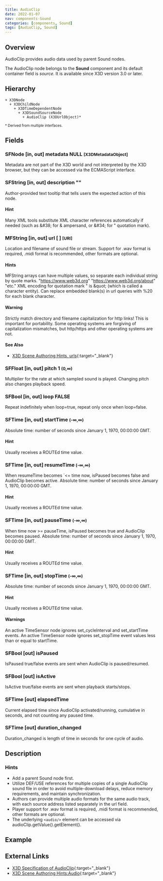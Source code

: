 ```yaml
---
title: AudioClip
date: 2022-01-07
nav: components-Sound
categories: [components, Sound]
tags: [AudioClip, Sound]
---
```

<style>
.post h3 {
  word-spacing: 0.2em;
}
</style>

## Overview

AudioClip provides audio data used by parent Sound nodes.

The AudioClip node belongs to the **Sound** component and its default container field is *source.* It is available since X3D version 3.0 or later.

## Hierarchy

```
+ X3DNode
  + X3DChildNode
    + X3DTimeDependentNode
      + X3DSoundSourceNode
        + AudioClip (X3DUrlObject)*
```

<small>\* Derived from multiple interfaces.</small>

## Fields

### SFNode [in, out] **metadata** NULL <small>[X3DMetadataObject]</small>

Metadata are not part of the X3D world and not interpreted by the X3D browser, but they can be accessed via the ECMAScript interface.

### SFString [in, out] **description** ""

Author-provided text tooltip that tells users the expected action of this node.

#### Hint

Many XML tools substitute XML character references automatically if needed (such as &amp;#38; for &amp; ampersand, or &amp;#34; for " quotation mark).

### MFString [in, out] **url** [ ] <small>[URI]</small>

Location and filename of sound file or stream. Support for .wav format is required, .midi format is recommended, other formats are optional.

#### Hints

MFString arrays can have multiple values, so separate each individual string by quote marks. "https://www.web3d.org" "https://www.web3d.org/about" "etc." XML encoding for quotation mark " is &amp;quot; (which is called a character entity). Can replace embedded blank(s) in url queries with %20 for each blank character.

#### Warning

Strictly match directory and filename capitalization for http links! This is important for portability. Some operating systems are forgiving of capitalization mismatches, but http/https and other operating systems are not.

#### See Also

- [X3D Scene Authoring Hints, urls](https://www.web3d.org/x3d/content/examples/X3dSceneAuthoringHints.html#urls){:target="_blank"}

### SFFloat [in, out] **pitch** 1 <small>(0,∞)</small>

Multiplier for the rate at which sampled sound is played. Changing pitch also changes playback speed.

### SFBool [in, out] **loop** FALSE

Repeat indefinitely when loop=true, repeat only once when loop=false.

### SFTime [in, out] **startTime** <small>(-∞,∞)</small>

Absolute time: number of seconds since January 1, 1970, 00:00:00 GMT.

#### Hint

Usually receives a ROUTEd time value.

### SFTime [in, out] **resumeTime** <small>(-∞,∞)</small>

When resumeTime becomes `<= time now, isPaused becomes false and AudioClip becomes active. Absolute time: number of seconds since January 1, 1970, 00:00:00 GMT.

#### Hint

Usually receives a ROUTEd time value.

### SFTime [in, out] **pauseTime** <small>(-∞,∞)</small>

When time now >= pauseTime, isPaused becomes true and AudioClip becomes paused. Absolute time: number of seconds since January 1, 1970, 00:00:00 GMT.

#### Hint

Usually receives a ROUTEd time value.

### SFTime [in, out] **stopTime** <small>(-∞,∞)</small>

Absolute time: number of seconds since January 1, 1970, 00:00:00 GMT.

#### Hint

Usually receives a ROUTEd time value.

#### Warnings

An active TimeSensor node ignores set_cycleInterval and set_startTime events. An active TimeSensor node ignores set_stopTime event values less than or equal to startTime.

### SFBool [out] **isPaused**

IsPaused true/false events are sent when AudioClip is paused/resumed.

### SFBool [out] **isActive**

IsActive true/false events are sent when playback starts/stops.

### SFTime [out] **elapsedTime**

Current elapsed time since AudioClip activated/running, cumulative in seconds, and not counting any paused time.

### SFTime [out] **duration_changed**

Duration_changed is length of time in seconds for one cycle of audio.

## Description

### Hints

- Add a parent Sound node first.
- Utilize DEF/USE references for multiple copies of a single AudioClip sound file in order to avoid multiple-download delays, reduce memory requirements, and maintain synchronization.
- Authors can provide multiple audio formats for the same audio track, with each source address listed separately in the url field.
- Player support for .wav format is required, .midi format is recommended, other formats are optional.
- The underlying `<audio/>` element can be accessed via audioClip.getValue().getElement().

## Example

<x3d-canvas src="https://create3000.github.io/media/examples/Sound/AudioClip/AudioClip.x3d"></x3d-canvas>

## External Links

- [X3D Specification of AudioClip](https://www.web3d.org/documents/specifications/19775-1/V4.0/Part01/components/sound.html#AudioClip){:target="_blank"}
- [X3D Scene Authoring Hints:Audio](https://www.web3d.org/x3d/content/examples/X3dSceneAuthoringHints.html#Audio){:target="_blank"}
